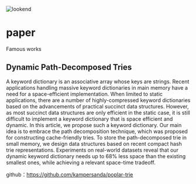 ![lookend](lookend.png)

# paper
Famous works

## Dynamic Path-Decomposed Tries
A keyword dictionary is an associative array whose keys are strings. Recent applications handling massive keyword dictionaries in main memory have a need for a space-efficient implementation. When limited to static applications, there are a number of highly-compressed keyword dictionaries based on the advancements of practical succinct data structures. However, as most succinct data structures are only efficient in the static case, it is still difficult to implement a keyword dictionary that is space efficient and dynamic. In this article, we propose such a keyword dictionary. Our main idea is to embrace the path decomposition technique, which was proposed for constructing cache-friendly tries. To store the path-decomposed trie in small memory, we design data structures based on recent compact hash trie representations. Experiments on real-world datasets reveal that our dynamic keyword dictionary needs up to 68% less space than the existing smallest ones, while achieving a relevant space-time tradeoff.

github：https://github.com/kampersanda/poplar-trie

